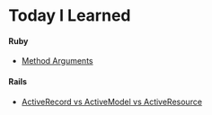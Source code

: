 # Today I Learned

#### Ruby
- [Method Arguments](tech/ruby/method-arguments.md)

#### Rails
- [ActiveRecord vs ActiveModel vs ActiveResource](tech/rails/ActiveModel-ActiveRecord-ActiveResource.md)
